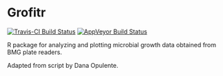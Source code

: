# Grofitr

[![Travis-CI Build Status](https://travis-ci.org/dtdoering/grofitr.svg?branch=master)](https://travis-ci.org/dtdoering/grofitr)
[![AppVeyor Build Status](https://ci.appveyor.com/api/projects/status/github/dtdoering/grofitr?branch=master&svg=true)](https://ci.appveyor.com/project/dtdoering/grofitr)

R package for analyzing and plotting microbial growth data obtained from BMG plate readers.

Adapted from script by Dana Opulente.

